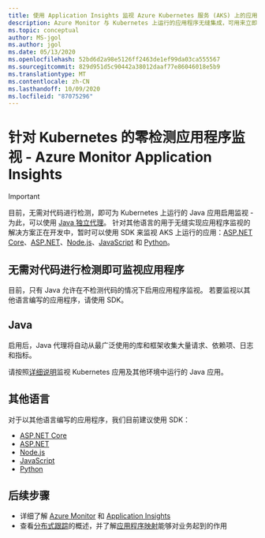 ```yaml
---
title: 使用 Application Insights 监视 Azure Kubernetes 服务 (AKS) 上的应用程序 - Azure Monitor | Microsoft Docs
description: Azure Monitor 与 Kubernetes 上运行的应用程序无缝集成，可用来立即查明应用中的问题。
ms.topic: conceptual
author: MS-jgol
ms.author: jgol
ms.date: 05/13/2020
ms.openlocfilehash: 52bd6d2a98e5126ff2463de1ef99da03ca555567
ms.sourcegitcommit: 829d951d5c90442a38012daaf77e86046018e5b9
ms.translationtype: MT
ms.contentlocale: zh-CN
ms.lasthandoff: 10/09/2020
ms.locfileid: "87075296"
---
```

# <a name="zero-instrumentation-application-monitoring-for-kubernetes---azure-monitor-application-insights"></a>针对 Kubernetes 的零检测应用程序监视 - Azure Monitor Application Insights

> [!IMPORTANT]
>  目前，无需对代码进行检测，即可为 Kubernetes 上运行的 Java 应用启用监视 - 为此，可以使用 [Java 独立代理](./java-in-process-agent.md)。 针对其他语言的用于无缝实现应用程序监视的解决方案正在开发中，暂时可以使用 SDK 来监视 AKS 上运行的应用：[ASP.NET Core](./asp-net-core.md)、[ASP.NET](./asp-net.md)、[Node.js](./nodejs.md)、[JavaScript](./javascript.md) 和 [Python](./opencensus-python.md)。

## <a name="application-monitoring-without-instrumenting-the-code"></a>无需对代码进行检测即可监视应用程序
目前，只有 Java 允许在不检测代码的情况下启用应用程序监视。 若要监视以其他语言编写的应用程序，请使用 SDK。 

## <a name="java"></a>Java
启用后，Java 代理将自动从最广泛使用的库和框架收集大量请求、依赖项、日志和指标。

请按照[详细说明](./java-in-process-agent.md)监视 Kubernetes 应用及其他环境中运行的 Java 应用。 

## <a name="other-languages"></a>其他语言

对于以其他语言编写的应用程序，我们目前建议使用 SDK：
* [ASP.NET Core](./asp-net-core.md)
* [ASP.NET](./asp-net.md)
* [Node.js](./nodejs.md) 
* [JavaScript](./javascript.md)
* [Python](./opencensus-python.md)

## <a name="next-steps"></a>后续步骤

* 详细了解 [Azure Monitor](../overview.md) 和 [Application Insights](./app-insights-overview.md)
* 查看[分布式跟踪](./distributed-tracing.md)的概述，并了解[应用程序映射](./app-map.md?tabs=net)能够对业务起到的作用
